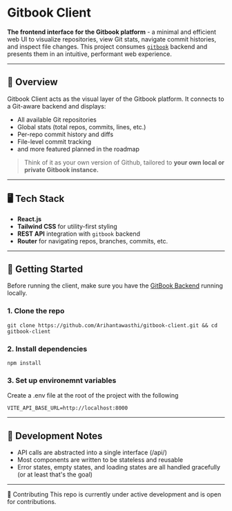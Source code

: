 # Gitbook Client

**The frontend interface for the Gitbook platform** - a minimal and efficient web UI to visualize repositories, view Git stats, navigate commit histories, and inspect file changes.
This project consumes [`gitbook`](https://github.com/Arihantawasthi/gitbook) backend and presents them in an intuitive, performant web experience.

---

## 📸 Overview
Gitbook Client acts as the visual layer of the Gitbook platform. It connects to a Git-aware backend and displays:
- All available Git repositories
- Global stats (total repos, commits, lines, etc.)
- Per-repo commit history and diffs
- File-level commit tracking
- and more featured planned in the roadmap

> Think of it as your own version of Github, tailored to **your own local or private Gitbook instance.**

---

## 🖥️ Tech Stack
- **React.js**
- **Tailwind CSS** for utility-first styling
- **REST API** integration with `gitbook` backend
- **Router** for navigating repos, branches, commits, etc.

---

## 🚀 Getting Started
Before running the client, make sure you have the [GitBook Backend](https://github.com/Arihantawasthi/gitbook) running locally.

### 1. Clone the repo
```git clone https://github.com/Arihantawasthi/gitbook-client.git && cd gitbook-client```

### 2. Install dependencies
```npm install```

### 3. Set up environemnt variables
Create a .env file at the root of the project with the following

```VITE_API_BASE_URL=http://localhost:8000```

---

## 🧪 Development Notes
- API calls are abstracted into a single interface (/api/)
- Most components are written to be stateless and reusable
- Error states, empty states, and loading states are all handled gracefully (or at least that's the goal)

---

🤝 Contributing
This repo is currently under active development and is open for contributions.
